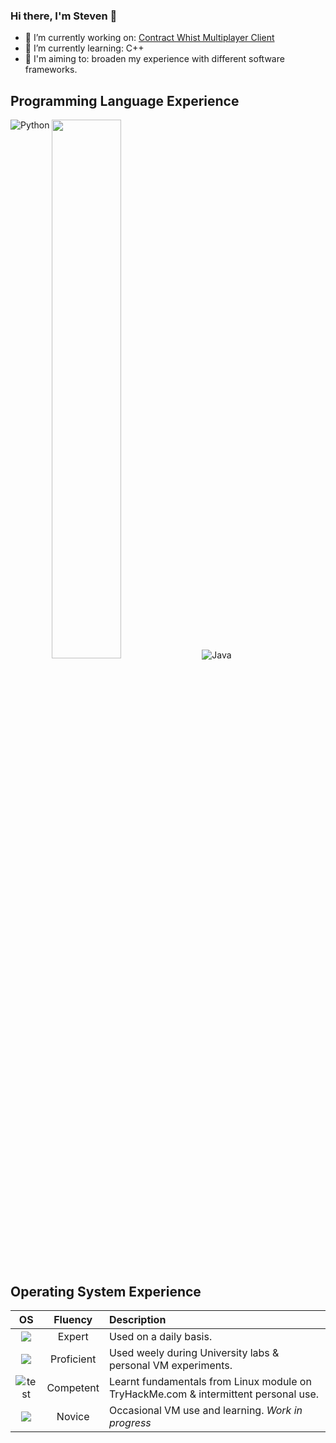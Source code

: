 ### Hi there, I'm Steven 👋

- 🔭 I’m currently working on: [Contract Whist Multiplayer Client](https://github.com/StevenButtifint/contract-whist-multiplayer-client)
- 🌱 I’m currently learning: C++
- 🥅 I'm aiming to: broaden my experience with different software frameworks.


## Programming Language Experience
<img width="47%" src="https://github-readme-stats.vercel.app/api/top-langs/?username=stevenbuttifint&layout=compact" />

<img align="left" alt="Python" src="https://img.shields.io/badge/python-3670A0?style=for-the-badge&logo=python&logoColor=ffdd54"/>
<img alt="Java" src="https://img.shields.io/badge/java-%23ED8B00.svg?style=for-the-badge&logo=java&logoColor=white/">


## Operating System Experience

| OS | Fluency  | Description |
|   :---:  |     :---:      |  :--- |
| <img src="https://img.shields.io/badge/Windows-0078D6?style=for-the-badge&logo=windows&logoColor=white"/> | Expert | Used on a daily basis.    |
| <img src="https://img.shields.io/badge/Ubuntu-E95420?style=for-the-badge&logo=ubuntu&logoColor=white"/> | Proficient | Used weely during University labs & personal VM experiments. |
| <img title="test" src="https://img.shields.io/badge/Linux-FCC624?style=for-the-badge&logo=linux&logoColor=black"/> | Competent | Learnt fundamentals from Linux module on TryHackMe.com & intermittent personal use. |
| <img src="https://img.shields.io/badge/Kali-268BEE?style=for-the-badge&logo=kalilinux&logoColor=white"/> | Novice | Occasional VM use and learning. *Work in progress* |


[comment]: <> (references:)
[comment]: <> (user stats source: https://github.com/anuraghazra/github-readme-stats)
[comment]: <> (badges source: https://github.com/Ileriayo/markdown-badges)

[comment]: <> (no align arg allows for new line indent)

[comment]: <> (- ⚡ Fun fact: ...)
